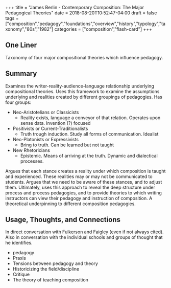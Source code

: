 +++
title = "James Berlin - Contemporary Composition: The Major Pedagogical Theories"
date = 2018-08-20T10:52:47-04:00
draft = false
tags = ["composition","pedagogy","foundations","overview","history","typology","taxonomy","80s","1982"]
categories = ["composition","flash-card"]
+++
## One Liner
Taxonomy of four major compositional theories which influence pedagogy.

## Summary
Examines the writer-reality-audience-language relationship underlying compositional theories. Uses this framework to examine the assumptions underlying and realities created by different groupings of pedagogies. Has four groups:

- Neo-Aristotelians or Classicists
  - Reality exists, language a conveyor of that relation. Operates upon sense data. Invention (?) focused
- Positivists or Current-Traditionalists
  - Truth trough induction. Study all forms of communication. Idealist
- Neo-Platonists or Expressivists
  - Bring to truth. Can be learned but not taught
- New Rhetoricians
  - Epistemic. Means of arriving at the truth. Dynamic and dialectical processes.

Argues that each stance creates a reality under which composition is taught and experienced. These realities may or may not be communicated to students. Argues that we need to be aware of these stances, and to adjust them. Ultimately, uses this approach to reveal the deep structure under process and process pedagogies, and to provide theories to which writing instructors can view their pedagogy and instruction of composition. A theoretical underpinning to different composition pedagogies.

## Usage, Thoughts, and Connections
In direct conversation with Fulkerson and Faigley (even if not always cited). Also in conversation with the individual schools and groups of thought that he identifies.

- pedagogy
- Praxis
- Tensions between pedagogy and theory
- Historicizing the field/discipline
- Critique
- The theory of teaching composition
